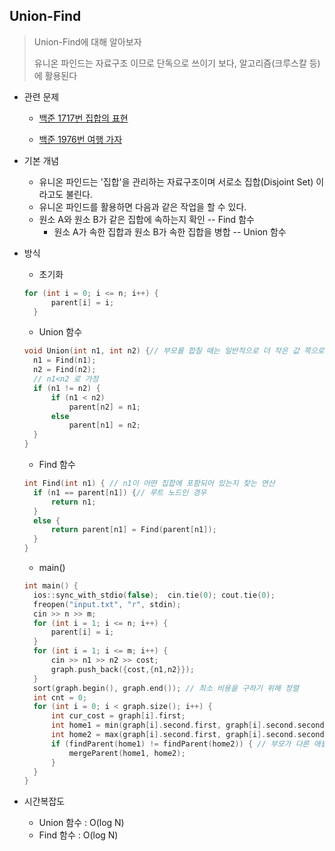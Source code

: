 ## Union-Find



> Union-Find에 대해 알아보자
>
> 유니온 파인드는 자료구조 이므로 단독으로 쓰이기 보다, 알고리즘(크루스칼 등)에 활용된다



- 관련 문제

  - [백준 1717번 집합의 표현](https://www.acmicpc.net/problem/1717)

  - [백준 1976번 여행 가자](https://www.acmicpc.net/problem/1976)

    

- 기본 개념

  - 유니온 파인드는 '집합'을 관리하는 자료구조이며 서로소 집합(Disjoint Set) 이라고도 불린다.
  - 유니온 파인드를 활용하면 다음과 같은 작업을 할 수 있다.
  - 원소 A와 원소 B가 같은 집합에 속하는지 확인 -- Find 함수
    - 원소 A가 속한 집합과 원소 B가 속한 집합을 병합 -- Union 함수 
  
    
  
- 방식

  - 초기화

  ``` c++
  for (int i = 0; i <= n; i++) {
  		parent[i] = i; 
  	}
  ```
  
  - Union 함수 
  
  ```c++
  void Union(int n1, int n2) {// 부모를 합칠 때는 일반적으로 더 작은 값 쪽으로 합친다
  	n1 = Find(n1); 
  	n2 = Find(n2);
  	// n1<n2 로 가정
  	if (n1 != n2) {
  		if (n1 < n2)
  			parent[n2] = n1;
  		else
  			parent[n1] = n2;
  	}
  }
  ```
  
  - Find 함수 
  
  ```c++
  int Find(int n1) { // n1이 어떤 집합에 포함되어 있는지 찾는 연산
  	if (n1 == parent[n1]) {// 루트 노드인 경우
  		return n1;
  	}
  	else {
  		return parent[n1] = Find(parent[n1]);
  	}
  }
  ```
  
  - main()
  
  ```c++
  int main() {
  	ios::sync_with_stdio(false);  cin.tie(0); cout.tie(0);
  	freopen("input.txt", "r", stdin);
  	cin >> n >> m;
  	for (int i = 1; i <= n; i++) {
  		parent[i] = i;
  	}
  	for (int i = 1; i <= m; i++) {
  		cin >> n1 >> n2 >> cost;
  		graph.push_back({cost,{n1,n2}});
  	}
  	sort(graph.begin(), graph.end()); // 최소 비용을 구하기 위해 정렬
  	int cnt = 0;
  	for (int i = 0; i < graph.size(); i++) {
  		int cur_cost = graph[i].first;
  		int home1 = min(graph[i].second.first, graph[i].second.second);
  		int home2 = max(graph[i].second.first, graph[i].second.second);
  		if (findParent(home1) != findParent(home2)) { // 부모가 다른 애들만, 합침!!!!	
  			mergeParent(home1, home2);
  		}		
  	}
  }
  ```
  
  


- 시간복잡도

  - Union 함수 : O(log N)
  - Find 함수 : O(log N)


